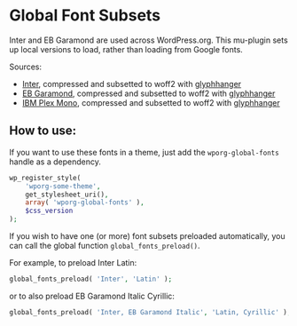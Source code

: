 # Global Font Subsets

Inter and EB Garamond are used across WordPress.org. This mu-plugin sets up local versions to load, rather than loading from Google fonts.

Sources:

- [Inter](https://github.com/rsms/inter), compressed and subsetted to woff2 with [glyphhanger](https://github.com/zachleat/glyphhanger)
- [EB Garamond](https://fonts.google.com/specimen/EB+Garamond), compressed and subsetted to woff2 with [glyphhanger](https://github.com/zachleat/glyphhanger)
- [IBM Plex Mono](https://fonts.google.com/specimen/IBM+Plex+Mono), compressed and subsetted to woff2 with [glyphhanger](https://github.com/zachleat/glyphhanger)

## How to use:

If you want to use these fonts in a theme, just add the `wporg-global-fonts` handle as a dependency.

```php
wp_register_style(
	'wporg-some-theme',
	get_stylesheet_uri(),
	array( 'wporg-global-fonts' ),
	$css_version
);
```

If you wish to have one (or more) font subsets preloaded automatically, you can call the global function `global_fonts_preload()`.

For example, to preload Inter Latin:

```php
global_fonts_preload( 'Inter', 'Latin' );
```

or to also preload EB Garamond Italic Cyrillic:

```php
global_fonts_preload( 'Inter, EB Garamond Italic', 'Latin, Cyrillic' );
```